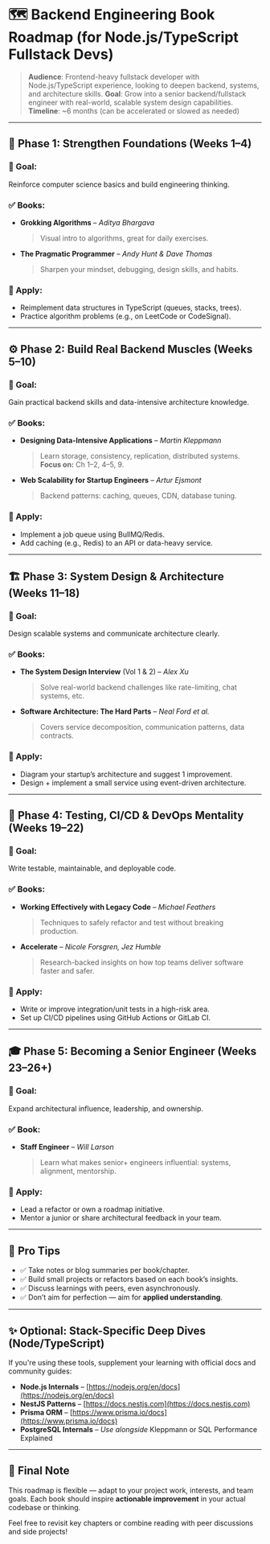 # 🗺️ Backend Engineering Book Roadmap (for Node.js/TypeScript Fullstack Devs)

> **Audience**: Frontend-heavy fullstack developer with Node.js/TypeScript experience, looking to deepen backend, systems, and architecture skills.
> **Goal**: Grow into a senior backend/fullstack engineer with real-world, scalable system design capabilities.
> **Timeline**: ~6 months (can be accelerated or slowed as needed)

---

## 📘 Phase 1: Strengthen Foundations (Weeks 1–4)

### 🎯 Goal:
Reinforce computer science basics and build engineering thinking.

### ✅ Books:
- **Grokking Algorithms** – _Aditya Bhargava_  
  > Visual intro to algorithms, great for daily exercises.

- **The Pragmatic Programmer** – _Andy Hunt & Dave Thomas_  
  > Sharpen your mindset, debugging, design skills, and habits.

### 🔧 Apply:
- Reimplement data structures in TypeScript (queues, stacks, trees).
- Practice algorithm problems (e.g., on LeetCode or CodeSignal).

---

## ⚙️ Phase 2: Build Real Backend Muscles (Weeks 5–10)

### 🎯 Goal:
Gain practical backend skills and data-intensive architecture knowledge.

### ✅ Books:
- **Designing Data-Intensive Applications** – _Martin Kleppmann_  
  > Learn storage, consistency, replication, distributed systems.
  > **Focus on:** Ch 1–2, 4–5, 9.

- **Web Scalability for Startup Engineers** – _Artur Ejsmont_  
  > Backend patterns: caching, queues, CDN, database tuning.

### 🔧 Apply:
- Implement a job queue using BullMQ/Redis.
- Add caching (e.g., Redis) to an API or data-heavy service.

---

## 🏗️ Phase 3: System Design & Architecture (Weeks 11–18)

### 🎯 Goal:
Design scalable systems and communicate architecture clearly.

### ✅ Books:
- **The System Design Interview** (Vol 1 & 2) – _Alex Xu_  
  > Solve real-world backend challenges like rate-limiting, chat systems, etc.

- **Software Architecture: The Hard Parts** – _Neal Ford et al._  
  > Covers service decomposition, communication patterns, data contracts.

### 🔧 Apply:
- Diagram your startup’s architecture and suggest 1 improvement.
- Design + implement a small service using event-driven architecture.

---

## 🧪 Phase 4: Testing, CI/CD & DevOps Mentality (Weeks 19–22)

### 🎯 Goal:
Write testable, maintainable, and deployable code.

### ✅ Books:
- **Working Effectively with Legacy Code** – _Michael Feathers_  
  > Techniques to safely refactor and test without breaking production.

- **Accelerate** – _Nicole Forsgren, Jez Humble_  
  > Research-backed insights on how top teams deliver software faster and safer.

### 🔧 Apply:
- Write or improve integration/unit tests in a high-risk area.
- Set up CI/CD pipelines using GitHub Actions or GitLab CI.

---

## 🎓 Phase 5: Becoming a Senior Engineer (Weeks 23–26+)

### 🎯 Goal:
Expand architectural influence, leadership, and ownership.

### ✅ Book:
- **Staff Engineer** – _Will Larson_  
  > Learn what makes senior+ engineers influential: systems, alignment, mentorship.

### 🔧 Apply:
- Lead a refactor or own a roadmap initiative.
- Mentor a junior or share architectural feedback in your team.

---

## 🧭 Pro Tips

- ✅ Take notes or blog summaries per book/chapter.
- ✅ Build small projects or refactors based on each book’s insights.
- ✅ Discuss learnings with peers, even asynchronously.
- ✅ Don’t aim for perfection — aim for **applied understanding**.

---

## ✨ Optional: Stack-Specific Deep Dives (Node/TypeScript)

If you're using these tools, supplement your learning with official docs and community guides:

- **Node.js Internals** – [https://nodejs.org/en/docs](https://nodejs.org/en/docs)
- **NestJS Patterns** – [https://docs.nestjs.com](https://docs.nestjs.com)
- **Prisma ORM** – [https://www.prisma.io/docs](https://www.prisma.io/docs)
- **PostgreSQL Internals** – _Use alongside_ Kleppmann or SQL Performance Explained

---

## 🙌 Final Note

This roadmap is flexible — adapt to your project work, interests, and team goals. Each book should inspire **actionable improvement** in your actual codebase or thinking.

Feel free to revisit key chapters or combine reading with peer discussions and side projects!